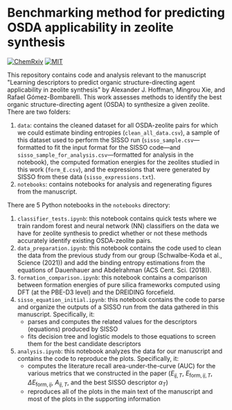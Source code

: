 # Benchmarking method for predicting OSDA applicability in zeolite synthesis

[![ChemRxiv](https://img.shields.io/badge/ChemRxiv-2024--mbg26-green)](https://doi.org/10.26434/chemrxiv-2024-mbg26)
[![MIT](https://img.shields.io/badge/License-MIT-3b82f6.svg)](https://opensource.org/license/mit)

This repository contains code and analysis relevant to the manuscript "Learning descriptors to predict organic structure-directing agent applicability in zeolite synthesis" by Alexander J. Hoffman, Mingrou Xie, and Rafael G&oacute;mez-Bombarelli. This work assesses methods to identify the best organic structure-directing agent (OSDA) to synthesize a given zeolite. There are two folders:

1. `data`: contains the cleaned dataset for all OSDA-zeolite pairs for which we could estimate binding entropies (`clean_all_data.csv`), a sample of this dataset used to perform the SISSO run (`sisso_sample.csv`&mdash;formatted to fit the input format for the SISSO code&mdash;and `sisso_sample_for_analysis.csv`&mdash;formatted for analysis in the notebook), the computed formation energies for the zeolites studied in this work (`form_E.csv`), and the expressions that were generated by SISSO from these data (`sisso_expressions.txt`).
2. `notebooks`: contains notebooks for analysis and regenerating figures from the manuscript.

There are 5 Python notebooks in the `notebooks` directory:

1. `classifier_tests.ipynb`: this notebook contains quick tests where we train random forest and neural network (NN) classifiers on the data we have for zeolite synthesis to predict whether or not these methods accurately identify existing OSDA-zeolite pairs.
2. `data_preparation.ipynb`: this notebook contains the code used to clean the data from the previous study from our group (Schwalbe-Koda et al., Science (2021)) and add the binding entropy estimations from the equations of Dauenhauer and Abdelrahman (ACS Cent. Sci. (2018)).
3. `formation_comparison.ipynb`: this notebook contains a comparison between formation energies of pure silica frameworks computed using DFT (at the PBE-D3 level) and the DREIDING forcefield.
4. `sisso_equation_initial.ipynb`: this notebook contains the code to parse and organize the outputs of a SISSO run from the data gathered in this manuscript. Specifically, it:
    - parses and computes the related values for the descriptors (equations) produced by SISSO
    - fits decision tree and logistic models to those equations to screen them for the best candidate descriptors
5. `analysis.ipynb`: this notebook analyzes the data for our manuscript and contains the code to reproduce the plots. Specifically, it:
    - computes the literature recall area-under-the-curve (AUC) for the various metrics that we constructed in the paper ($E_{ij,T}$, $E_{\text{form},ij,T}$, $\Delta E_{\text{form},ij}$, $A_{ij,T}$, and the best SISSO descriptor $\alpha_T$)
    - reproduces all of the plots in the main text of the manuscript and most of the plots in the supporting information